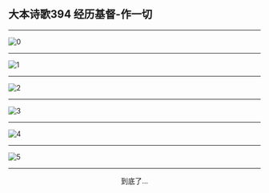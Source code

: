 
## 大本诗歌394 经历基督-作一切
        
<div id="aplayer0"></div>

---

<img alt="0" data-original="https://cdn.jsdelivr.net/gh/k34869/shi/data/d0394/0">

---

<img alt="1" data-original="https://cdn.jsdelivr.net/gh/k34869/shi/data/d0394/1">

---

<img alt="2" data-original="https://cdn.jsdelivr.net/gh/k34869/shi/data/d0394/2">

---

<img alt="3" data-original="https://cdn.jsdelivr.net/gh/k34869/shi/data/d0394/3">

---

<img alt="4" data-original="https://cdn.jsdelivr.net/gh/k34869/shi/data/d0394/4">

---

<img alt="5" data-original="https://cdn.jsdelivr.net/gh/k34869/shi/data/d0394/5">

---

<p style="text-align: center">到底了...</p>

<script src="/js/dist-view.js"></script>

<script>
MAIN.id = 'd0394';
        
const ap0 = new APlayer({
    container: document.getElementById('aplayer0'),
    volume: 1,
    loop: 'none',
    preload: 'none',
    audio: [{
        name: '大本诗歌394.mp3',
        artist: '大本诗歌',
        url: 'https://res.wx.qq.com/voice/getvoice?mediaid=MzI0NTk3MDM5M18yMjQ3NDkyMzU5',
        cover: '/favicon'
    }]
});
</script>
